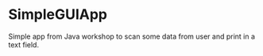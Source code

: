 # SimpleGUIApp
Simple app from Java workshop to scan some data from user and print in a text field.
